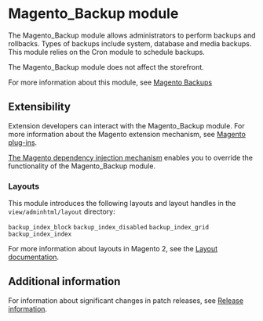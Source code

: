 # Magento_Backup module

The Magento_Backup module allows administrators to perform backups and rollbacks. Types of backups include system, database and media backups. This module relies on the Cron module to schedule backups.

The Magento_Backup module does not affect the storefront.

For more information about this module, see [Magento Backups](https://docs.magento.com/user-guide/system/backups.html)

## Extensibility

Extension developers can interact with the Magento_Backup module. For more information about the Magento extension mechanism, see [Magento plug-ins](https://developer.adobe.com/commerce/php/development/components/plugins/).

[The Magento dependency injection mechanism](https://developer.adobe.com/commerce/php/development/components/dependency-injection/) enables you to override the functionality of the Magento_Backup module.

### Layouts

This module introduces the following layouts and layout handles in the `view/adminhtml/layout` directory:

`backup_index_block`
`backup_index_disabled`
`backup_index_grid`
`backup_index_index`

For more information about layouts in Magento 2, see the [Layout documentation](https://developer.adobe.com/commerce/frontend-core/guide/layouts/).

## Additional information

For information about significant changes in patch releases, see [Release information](https://devdocs.magento.com/guides/v2.4/release-notes/bk-release-notes.html).

